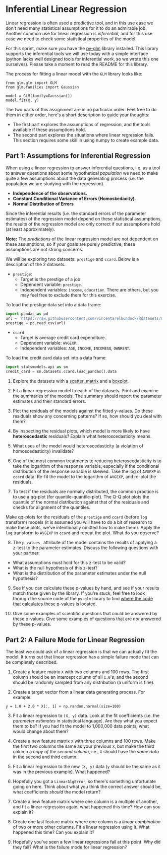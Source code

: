 # Inferential Linear Regression

Linear regression is often used a predictive tool, and in this use case we don't need many statistical assumptions for it to do an admirable job.  Another common use for linear regression is *inferential*, and for this use case we need to check some statistical properties of the model.

For this sprint, make sure you have the [py-glm](https://github.com/madrury/py-glm) library installed.  This library supports the inferential tools we will use today with a simple interface (python lacks well designed tools for inferential work, so we wrote this one ourselves).  Please take a moment to read the README for this library.

The process for fitting a linear model with the `GLM` library looks like:

```
from glm.glm import GLM
from glm.families import Gaussian

model = GLM(family=Gaussian())
model.fit(X, y)
```

The two parts of this assignment are in no particular order.  Feel free to do them in either order, here's a short description to guide your thoughts:

  - The first part explores the assumptions of regression, and the tools available if these assumptions hold.
  - The second part explores the situations where linear regression fails.  This section requires some skill in using numpy to create example data.


## Part 1: Assumptions for Inferential Regression

When using a linear regression to answer inferential questions, i.e. as a tool
to answer questions about some hypothetical *population* we need to make quite
a few assumptions about the data generating process (i.e. the population we are
studying with the regression). 

- **Independence of the observations.**
- **Constant Conditional Variance of Errors (Homoskedacity).**
- **Normal Distribution of Errors**

Since the inferential results (i.e. the standard errors of the parameter
estimates) of the regression model depend on these statistical assumptions, the
results of the regression model are only correct if our assumptions hold (at
least approximately).

**Note:**  The *predictions* of the linear regression model are not dependent on these assumptions, so if your goals are purely predictive, these assumptions are not strong concerns.

We will be exploring two datasets: `prestige` and `ccard`. Below is a description of the 2 datasets.

* `prestige`:
    - Target is the prestige of a job
    - Dependent variable: `prestige`.
    - Independent variables: `income`, `education`.  There are others, but you may feel free to exclude them for this exercise.

To load the prestige data set into a data frame:
  
  ```python
  import pandas as pd
  url = 'https://raw.githubusercontent.com/vincentarelbundock/Rdatasets/master/csv/carData/Duncan.csv'
  prestige = pd.read_csv(url)
  ```
   
* `ccard`
    - Target is average credit card expenditure.
    - Dependent variable: `AVGEXP`.
    - Independent variables: `AGE`, `INCOME`, `INCOMESQ`, `OWNRENT`.
  
To load the credit card data set into a data frame:

  ```python
  import statsmodels.api as sm
  credit_card = sm.datasets.ccard.load_pandas().data
  ```

1. Explore the datasets with a [scatter_matrix](https://pandas.pydata.org/pandas-docs/stable/visualization.html#scatter-matrix-plot) and a [boxplot](http://pandas.pydata.org/pandas-docs/stable/generated/pandas.DataFrame.boxplot.html).
   
2. Fit a linear regression model to each of the datasets. Print and examine the
summaries of the models.  The summary should report the parameter estimates and
their standard errors.

3. Plot the residuals of the models against the fitted y-values.  Do these
residuals show any concerning patterns?  If so, how should you deal with them?
   
4. By inspecting the residual plots, which model is more likely to have
**heteroscedastic** residuals? Explain what heteroscedasticity means.

5. What uses of the model would heteroscedasticity (a violation of homoscedasticity) invalidate?

6. One of the most common treatments to reducing heteroscedasticity is to take
the logarithm of the response variable, especially if the conditional distribution of
the response variable is skewed. Take the log of `AVGEXP` in `ccard` data.
Re-fit the model to the logarithm of `AVGEXP`, and re-plot the residuals. 
   
7. To test if the residuals are normally distributed, the common practice is to
use a qq-plot (for quantile-quantile-plot). The Q-Q plot plots the quantile of
the normal distribution against that of the residuals and checks
for alignment of the quantiles.
    
Make qq-plots for the residuals of the `prestige` and `ccard` (before `log`
transform) models (it is assumed you will have to do a bit of research to make
these plots, we've intentionally omitted how to make them).  Apply the `log` transform to `AVGEXP` in
`ccard` and repeat the plot.  What do you observe?

8. The `p_values_` attribute of the model contains the results of applying a z-test to the parameter estimates.  Discuss the following questions with your partner:
  - What assumptions must hold for this z-test to be valid?
  - What is the null hypothesis of this z-test?
  - What is the distribution of the parameter estimates under the null hypothesis?

9. See if you can calculate these p-values by hand, and see if your results match those given by the library.  If you're stuck, feel free to look through the source code of the `py-glm` library to find [where the code that calculates these p-values](https://github.com/madrury/py-glm/blob/f3d6f68b0024c5fab598749d20c758fd2e9ccb6c/glm/glm.py#L305) is located.

10. Give some examples of scientific questions that could be answered by these p-values.  Give some examples of questions that are *not* answered by these p-values.


## Part 2: A Failure Mode for Linear Regression

The least we could ask of a linear regression is that we can actually fit the model.  It turns out that linear regression has a simple failure mode that can be completely described.

1. Create a feature matrix `X` with two columns and 100 rows.  The first column should be an intercept column of all `1.0`'s, and the second should be randomly sampled from any distribution (a uniform is fine).

2. Create a target vector from a linear data generating process.  For example:

```
y = 1.0 + 2.0 * X[:, 1] + np.random.normal(size=100)
```

3. Fit a linear regression to `(X, y)` data.  Look at the fit coefficients (i.e. the *parameter estimates* in statistical language).  Are they what you expect them to be?  If you had fit the model to 1,000,000 data points, what would change about them? 

4. Create a new feature matrix `X` with three columns and 100 rows.  Make the first two columns the same as your previous `X`, but make the third column a *copy of the second column*, i.e., `X` should have the *same data* in the second and third column.

5. Fit a linear regression to the new `(X, y)` data (`y` should be the same as it was in the previous example).  What happened?

6. Hopefully you got a `LinearAlgError`, so there's something unfortunate going on here.
Think about what you think the correct answer should be, what coefficients *should* the model return?

7. Create a new feature matrix where one column is a multiple of another, and fit a linear regression again, what happened this time?  How can you explain it?

8. Create one last feature matrix where one column is a *linear combination* of two or more other columns.  Fit a linear regression using it.  What happened this time?  Can you explain it?

9. Hopefully you've seen a few linear regressions fail at this point.  Why did they fail?  What is the failure mode for linear regression?
